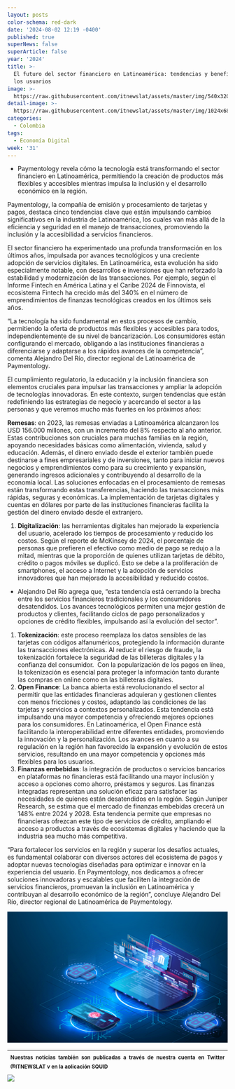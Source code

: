 ```yaml
---
layout: posts
color-schema: red-dark
date: '2024-08-02 12:19 -0400'
published: true
superNews: false
superArticle: false
year: '2024'
title: >-
  El futuro del sector financiero en Latinoamérica: tendencias y beneficios para
  los usuarios
image: >-
  https://raw.githubusercontent.com/itnewslat/assets/master/img/540x320/finanzas-seguras-p.jpg
detail-image: >-
  https://raw.githubusercontent.com/itnewslat/assets/master/img/1024x680/finanzas-seguras-g.jpg
categories:
  - Colombia
tags:
  - Economía Digital
week: '31'
---
```

- Paymentology revela cómo la tecnología está transformando el sector financiero en Latinoamérica, permitiendo la creación de productos más flexibles y accesibles mientras impulsa la inclusión y el desarrollo económico en la región.

Paymentology, la compañía de emisión y procesamiento de tarjetas y pagos, destaca cinco tendencias clave que están impulsando cambios significativos en la industria de Latinoamérica, los cuales van más allá de la eficiencia y seguridad en el manejo de transacciones, promoviendo la inclusión y la accesibilidad a servicios financieros.

El sector financiero ha experimentado una profunda transformación en los últimos años, impulsada por avances tecnológicos y una creciente adopción de servicios digitales. En Latinoamérica, esta evolución ha sido especialmente notable, con desarrollos e inversiones que han reforzado la estabilidad y modernización de las transacciones. Por ejemplo, según el Informe Fintech en América Latina y el Caribe 2024 de Finnovista, el ecosistema Fintech ha crecido más del 340% en el número de emprendimientos de finanzas tecnológicas creados en los últimos seis años.

“La tecnología ha sido fundamental en estos procesos de cambio, permitiendo la oferta de productos más flexibles y accesibles para todos, independientemente de su nivel de bancarización. Los consumidores están configurando el mercado, obligando a las instituciones financieras a diferenciarse y adaptarse a los rápidos avances de la competencia”, comenta Alejandro Del Río, director regional de Latinoamérica de Paymentology.

El cumplimiento regulatorio, la educación y la inclusión financiera son elementos cruciales para impulsar las transacciones y ampliar la adopción de tecnologías innovadoras. En este contexto, surgen tendencias que están redefiniendo las estrategias de negocio y acercando el sector a las personas y que veremos mucho más fuertes en los próximos años:

**Remesas**: en 2023, las remesas enviadas a Latinoamérica alcanzaron los USD 156.000 millones, con un incremento del 8% respecto al año anterior. Estas contribuciones son cruciales para muchas familias en la región, apoyando necesidades básicas como alimentación, vivienda, salud y educación. Además, el dinero enviado desde el exterior también puede destinarse a fines empresariales y de inversiones, tanto para iniciar nuevos negocios y emprendimientos como para su crecimiento y expansión, generando ingresos adicionales y contribuyendo al desarrollo de la economía local. Las soluciones enfocadas en el procesamiento de remesas están transformando estas transferencias, haciendo las transacciones más rápidas, seguras y económicas. La implementación de tarjetas digitales y cuentas en dólares por parte de las instituciones financieras facilita la gestión del dinero enviado desde el extranjero.
1. **Digitalización**: las herramientas digitales han mejorado la experiencia del usuario, acelerado los tiempos de procesamiento y reducido los costos. Según el reporte de McKinsey de 2024, el porcentaje de personas que prefieren el efectivo como medio de pago se redujo a la mitad, mientras que la proporción de quienes utilizan tarjetas de débito, crédito o pagos móviles se duplicó. Esto se debe a la proliferación de smartphones, el acceso a Internet y la adopción de servicios innovadores que han mejorado la accesibilidad y reducido costos.
  - Alejandro Del Río agrega que, “esta tendencia está cerrando la brecha entre los servicios financieros tradicionales y los consumidores desatendidos. Los avances tecnológicos permiten una mejor gestión de productos y clientes, facilitando ciclos de pago personalizados y opciones de crédito flexibles, impulsando así la evolución del sector”.
1. **Tokenización**: este proceso reemplaza los datos sensibles de las tarjetas con códigos alfanuméricos, protegiendo la información durante las transacciones electrónicas. Al reducir el riesgo de fraude, la tokenización fortalece la seguridad de las billeteras digitales y la confianza del consumidor.  Con la popularización de los pagos en línea, la tokenización es esencial para proteger la información tanto durante las compras en online como en las billeteras digitales.
1. **Open Finance**: La banca abierta está revolucionando el sector al permitir que las entidades financieras adquieran y gestionen clientes con menos fricciones y costos, adaptando las condiciones de las tarjetas y servicios a contextos personalizados. Esta tendencia está impulsando una mayor competencia y ofreciendo mejores opciones para los consumidores. En Latinoamérica, el Open Finance está facilitando la interoperabilidad entre diferentes entidades, promoviendo la innovación y la personalización. Los avances en cuanto a su regulación en la región han favorecido la expansión y evolución de estos servicios, resultando en una mayor competencia y opciones más flexibles para los usuarios.
1. **Finanzas embebidas**: la integración de productos o servicios bancarios en plataformas no financieras está facilitando una mayor inclusión y acceso a opciones como ahorro, préstamos y seguros. Las finanzas integradas representan una solución eficaz para satisfacer las necesidades de quienes están desatendidos en la región. Según Juniper Research, se estima que el mercado de finanzas embebidas crecerá un 148% entre 2024 y 2028. Esta tendencia permite que empresas no financieras ofrezcan este tipo de servicios de crédito, ampliando el acceso a productos a través de ecosistemas digitales y haciendo que la industria sea mucho más competitiva.


“Para fortalecer los servicios en la región y superar los desafíos actuales, es fundamental colaborar con diversos actores del ecosistema de pagos y adoptar nuevas tecnologías diseñadas para optimizar e innovar en la experiencia del usuario. En Paymentology, nos dedicamos a ofrecer soluciones innovadoras y escalables que faciliten la integración de servicios financieros, promuevan la inclusión en Latinoamérica y contribuyan al desarrollo económico de la región”, concluye Alejandro Del Río, director regional de Latinoamérica de Paymentology.

![](https://raw.githubusercontent.com/itnewslat/assets/master/img/540x320/finanzas-seguras-p.jpg)

<table style="height: 42px;" width="569">
<tbody>
<tr>
<td style="text-align: justify;"><sub><strong>Nuestras noticias también son publicadas a través de nuestra cuenta en Twitter <a href="https://twitter.com/itnewslat?lang=es">@ITNEWSLAT</a> y en la aplicación <a href="https://squidapp.co/en/">SQUID</a></strong></sub></td>
</tr>
</tbody>
</table>

<img src="https://tracker.metricool.com/c3po.jpg?hash=56f88a41e39ab42c063cc51676587a04"/>
